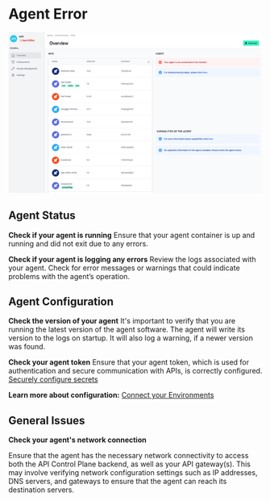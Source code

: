 # Agent Error

<head>
  <meta name="guidename" content="API Management"/>
  <meta name="context" content="GUID-5eae5fa2-4889-4d8a-b504-019ec5d4ce0a"/>
</head> 

![](../Images/img-cp-admin_portal_environments_agent_error_notification.png)

## Agent Status

**Check if your agent is running**
Ensure that your agent container is up and running and did not exit due to any errors. 

**Check if your agent is logging any errors**
Review the logs associated with your agent. Check for error messages or warnings that could indicate problems with the agent’s operation.

## Agent Configuration

**Check the version of your agent**
It's important to verify that you are running the latest version of the agent software. The agent will write its version to the logs on startup. It will also log a warning, if a newer version was found.

**Check your agent token**
Ensure that your agent token, which is used for authentication and secure communication with APIs, is correctly configured. [Securely configure secrets](../Topics/cp-Securely_configure_secrets.md) 

**Learn more about configuration:**
[Connect your Environments](../Topics/cp-Connect_your_environments.md) 

## General Issues

**Check your agent's network connection**

Ensure that the agent has the necessary network connectivity to access both the API Control Plane backend, as well as your API gateway(s). This may involve verifying network configuration settings such as IP addresses, DNS servers, and gateways to ensure that the agent can reach its destination servers. 